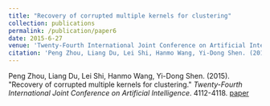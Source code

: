 ```yaml
---
title: "Recovery of corrupted multiple kernels for clustering"
collection: publications
permalink: /publication/paper6
date: 2015-6-27
venue: 'Twenty-Fourth International Joint Conference on Artificial Intelligence'
citation: 'Peng Zhou, Liang Du, Lei Shi, Hanmo Wang, Yi-Dong Shen. (2015). &quot;Recovery of corrupted multiple kernels for clustering.&quot; <i>Twenty-Fourth International Joint Conference on Artificial Intelligence</i>. 4112-4118.'
---
```

Peng Zhou, Liang Du, Lei Shi, Hanmo Wang, Yi-Dong Shen. (2015). &quot;Recovery of corrupted multiple kernels for clustering.&quot; <i>Twenty-Fourth International Joint Conference on Artificial Intelligence</i>. 4112-4118. [paper](http://Doctor-Nobody.github.io/papers/IJCAI2015-576.pdf)